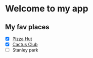 # Welcome to my app

## My fav places
- [x] [Pizza Hut](http://pizza.ca)
- [x] [Cactus Club](http://cactus.ca)
- [ ] Stanley park
